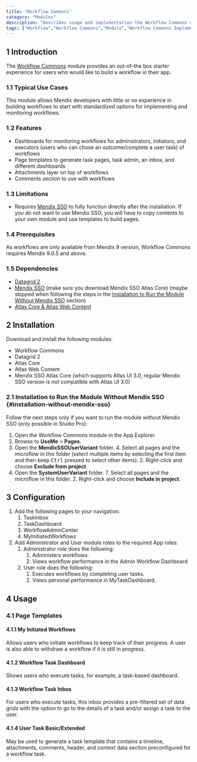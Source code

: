 ```yaml
---
title: "Workflow Commons"
category: "Modules"
description: "Describes usage and implementation the Workflow Commons module that is used with workflows."
tags: ["Workflow","Workflow Commons","Module","Workflow Commons Implementation"]
---
```


## 1 Introduction

The [Workflow Commons](https://marketplace.mendix.com/link/component/117066) module provides an out-of-the box starter experience for users who would like to build a workflow in their app.

### 1.1 Typical Use Cases

This module allows Mendix developers with little or no experience in building workflows to start with standardized options for implementing and monitoring workflows.

### 1.2 Features

* Dashboards for monitoring workflows for administrators, initiators, and executors (users who can chose an outcome/complete a user task) of workflows
* Page templates to generate task pages, task admin, an inbox, and different dashboards
* Attachments layer on top of workflows
* Comments section to use with workflows

### 1.3 Limitations

* Requires [Mendix SSO](https://marketplace.mendix.com/link/component/117212) to fully function directly after the installation. If you do not want to use Mendix SSO, you will have to copy contents to your own module and use templates to build pages.

### 1.4 Prerequisites

As workflows are only available from Mendix 9 version, Workflow Commons requires Mendix 9.0.5 and above.

### 1.5  Dependencies

* [Datagrid 2](data-grid-2)
* [Mendix SSO](mendix-sso) (make sure you download Mendix SSO Atlas Core) (maybe skipped when following the steps in the [Installation to Run the Module Without Mendix SSO](#installation-without-mendix-sso) section)
* [Atlas Core & Atlas Web Content](atlas-ui-resources)

## 2 Installation 

Download and install the following modules:

* Workflow Commons
* Datagrid 2
* Atlas Core
* Atlas Web Content 
* Mendix SSO Atlas Core (which supports Atlas UI 3.0, regular Mendix SSO version is not compatible with Atlas UI 3.0)

### 2.1 Installation to Run the Module Without Mendix SSO {#installation-without-mendix-sso}

Follow the next steps only if you want to run the module without Mendix SSO (only possible in Studio Pro):
1. Open the Workflow Commons module in the App Explorer.
2. Browse to **UseMe** > **Pages**.
3. Open the **MendixSSOUserVariant** folder.
   4. Select all pages and the microflow in this folder (select multiple items by selecting the first item and then keep <kbd>Ctrl</kbd> pressed to select other items).
   2. Right-click and choose **Exclude from project**.
4. Open the **SystemUserVariant** folder.
   7. Select all pages and the microflow in this folder.
   2. Right-click and choose **Include in project**.

## 3 Configuration

1. Add the following pages to your navigation:
    1. TaskInbox
    2. TaskDashboard  
    3. WorkflowAdminCenter
    4. MyInitiatedWorkflows
2. Add Administrator and User module roles to the required App roles:
    1. Administrator role does the following:
        1. Administers workflows.
        2. Views workflow performance in the Admin Workflow Dashboard
    2. User role does the following:
        1. Executes workflows by completing user tasks.
        2. Views personal performance in MyTaskDashboard.

## 4 Usage

### 4.1 Page Templates

#### 4.1.1 My Initiated Workflows
Allows users who initiate workflows to keep track of their progress. A user is also able to withdraw a workflow if it is still in progress.

#### 4.1.2 Workflow Task Dashboard
Shows users who execute tasks, for example, a task-based dashboard.

#### 4.1.3 Workflow Task Inbox
For users who execute tasks, this inbox provides a pre-filtered set of data grids with the option to go to the details of a task and/or assign a task to the user.

#### 4.1.4 User Task Basic/Extended
May be used to generate a task template that contains a timeline, attachments, comments, header, and context data section preconfigured for a workflow task.

